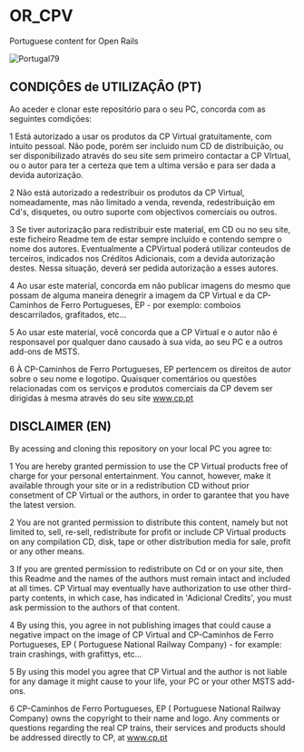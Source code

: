 # OR_CPV
 Portuguese content for Open Rails

![Portugal79](/pt79.jpg)

## CONDIÇÔES de UTILIZAÇÂO (PT)
Ao aceder e clonar este repositório para o seu PC, concorda com as seguintes comdições:

1 Está autorizado a usar os produtos da CP Virtual gratuitamente, com intuito pessoal. Não pode, porém ser incluido num CD de distribuição, ou ser disponibilizado através do seu site sem primeiro contactar a CP VIrtual, ou o autor para ter a certeza que tem a ultima versão e para ser dada a devida autorização.

2 Não está autorizado a redestribuir os produtos da CP Virtual, nomeadamente, mas não limitado a venda, revenda, redestribuição em Cd's, disquetes, ou outro suporte com objectivos comerciais ou outros.

3 Se tiver autorização para redistribuir este material, em CD ou no seu site, este ficheiro Readme tem de estar sempre incluído e contendo sempre o nome dos autores. Eventualmente a CPVirtual poderá utilizar conteudos de terceiros, indicados nos Créditos Adicionais, com a devida autorização destes. Nessa situação, deverá ser pedida autorização a esses autores. 

4 Ao usar este material, concorda em não publicar imagens do mesmo que possam de alguma maneira denegrir a imagem da CP Virtual e da CP-Caminhos de Ferro Portugueses, EP - por exemplo: comboios descarrilados, grafitados, etc...

5 Ao usar este material, você concorda que a CP Virtual e o autor não é responsavel por qualquer dano causado à sua vida, ao seu PC e a outros add-ons de MSTS.

6 À CP-Caminhos de Ferro Portugueses, EP pertencem os direitos de autor sobre o seu nome e logotipo. Quaisquer comentários ou questões relacionadas com os serviços e produtos comerciais da CP devem ser dirigidas à mesma através do seu site www.cp.pt



## DISCLAIMER (EN)
By acessing and cloning this repository on your local PC you agree to:

1 You are hereby granted permission to use the CP Virtual products free of charge for your personal entertainment. You cannot, however, make it available through your site or in a redistribution CD without prior consetment of CP Virtual or the authors, in order to garantee that you have the latest version.

2 You are not granted permission to distribute this content, namely but not limited to, sell, re-sell, redistribute for profit or include CP Virtual products on any compilation CD, disk, tape or other distribution media for sale, profit or any other means.

3 If you are grented permission to redistribute on Cd or on your site, then this Readme and the names of the authors must remain intact and included at all times. CP Virtual may eventually have authorization to use other third-party contents, in which case, has indicated in 'Adicional Credits', you must ask permission to the authors of that content.

4 By using this, you agree in not publishing images that could cause a negative impact on the image of CP Virtual and CP-Caminhos de Ferro Portugueses, EP ( Portuguese National Railway Company) - for example: train crashings, with grafittys, etc...

5 By using this model you agree that CP Virtual and the author is not liable for any damage it might cause to your life, your PC or your other MSTS add-ons.

6 CP-Caminhos de Ferro Portugueses, EP ( Portuguese National Railway Company) owns the copyright to their name and logo. Any comments or questions regarding the real CP trains, their services and products should be addressed directly to CP, at www.cp.pt
